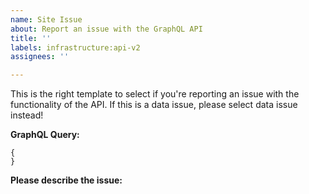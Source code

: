 ```yaml
---
name: Site Issue
about: Report an issue with the GraphQL API
title: ''
labels: infrastructure:api-v2
assignees: ''

---
```


This is the right template to select if you're reporting an issue with the functionality of the API.
If this is a data issue, please select data issue instead!

**GraphQL Query:**
```
{
}
```

**Please describe the issue:**
